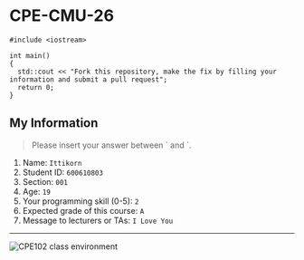 # CPE-CMU-26
>
```
#include <iostream>

int main()
{
  std::cout << "Fork this repository, make the fix by filling your information and submit a pull request";
  return 0;
}
```

## My Information
> Please insert your answer between \` and \`.

1. Name: `Ittikorn`
2. Student ID: `600610803`
3. Section: `001`
4. Age: `19`
5. Your programming skill (0-5): `2`
6. Expected grade of this course: `A`
7. Message to lecturers or TAs: `I Love You`

---
![CPE102 class environment](https://github.com/tmwatchanan/CPE-CMU-26/raw/master/cpe102_class_envi.jpg)
